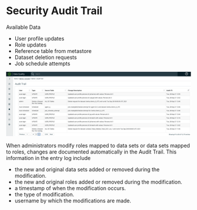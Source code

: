 # Security Audit Trail

Available Data

* User profile updates
* Role updates
* Reference table from metastore
* Dataset deletion requests
* Job schedule attempts

![](<../../.gitbook/assets/image (161).png>)

When administrators modify roles mapped to data sets or data sets mapped to roles, changes are documented automatically in the Audit Trail. This information in the entry log include

* the new and original data sets added or removed during the modification.
* the new and original roles added or removed during the modification.
* a timestamp of when the modification occurs.
* the type of modification.
* username by which the modifications are made.
